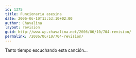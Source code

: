 ```yaml
---
id: 1375
title: Funcionaria asesina
date: 2006-06-10T13:53:10+02:00
author: Chavalina
layout: revision
guid: http://www.wp.chavalina.net/2006/06/10/704-revision/
permalink: /2006/06/10/704-revision/
---
```

Tanto tiempo escuchando esta canción…